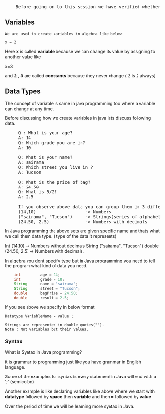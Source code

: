 <pre>
    Before going on to this session we have verified whether eclipse workspace is pointing towards basicjava repository so that any projects we create here can be checked in to github.
</pre>

## Variables
    We are used to create variables in algebra like below

    x = 2

   Here __x__ is called __variable__ because we can change its value by assigning to another value like 

   x=3

   and __2__ , __3__ are called __constants__ because they never change ( 2 is 2 always)

## Data Types
   The concept of variable is same in java programming too where a variable can change at any time.

   Before discussing how we create variables in java lets discuss following data.

   <pre>
     Q : What is your age?  
     A: 14
     Q: Which grade you are in? 
     A: 10

     Q: What is your name? 
     A: sairama
     Q: Which street you live in ? 
     A: Tucson

     Q: What is the price of bag?
     A: 24.50
     Q: What is 5/2?
     A: 2.5

     If you observe above data you can group them in 3 different categories
     (14,10)                   -> Numbers
     ("sairama", "Tucson")     -> Strings(series of alphabets)
     (24.50, 2.5)              -> Numbers with decimals
</pre>

In Java programming the above sets are given specific name and thats what we call them data type. ( type of the data it represents)

Int      (14,10)   -> Numbers without decimals
String   ("sairama", "Tucson")
double   (24.50, 2.5)  -> Numbers with decimals.

In algebra you dont specify type but in Java programming you need to tell the program what kind of data you need. 

```java
    int         age = 14;
    int         grade = 10;
    String      name = "sairama";
    String      street = "Tucson";
    double      bagPrice = 24.50;
    double      result = 2.5;
```
If you see above we specify in below format
   
    Datatype VariableName = value ;

    Strings are represented in double quotes(""). 
    Note : Not variables but their values.

### Syntax
   What is Syntax in Java programming? 
   
   it is grammar to programming just like you have grammar in English language.

   Some of the examples for syntax is every statement in Java will end with a ';' (semicolon)
   
   Another example is like declaring variables like above where we start with __datatype__ followed by __space__ then __variable__ and then __=__ followed by __value__

   Over the period of time we will be learning more syntax in Java.
   
